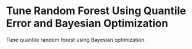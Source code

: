 # **Tune Random Forest Using Quantile Error and Bayesian Optimization**

Tune quantile random forest using Bayesian optimization.
